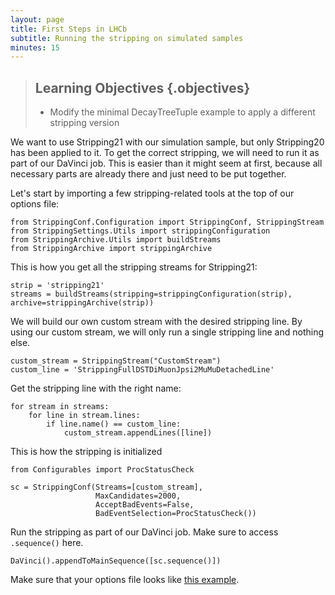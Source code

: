 ```yaml
---
layout: page
title: First Steps in LHCb
subtitle: Running the stripping on simulated samples
minutes: 15
---
```

> ## Learning Objectives {.objectives}
>
> * Modify the minimal DecayTreeTuple example to apply a different stripping version

We want to use Stripping21 with our simulation sample, but only Stripping20 has been applied to it.
To get the correct stripping, we will need to run it as part of our DaVinci job.
This is easier than it might seem at first, because all necessary parts are already there and
just need to be put together.

Let's start by importing a few stripping-related tools at the top of our options file:

~~~ {.python}
from StrippingConf.Configuration import StrippingConf, StrippingStream
from StrippingSettings.Utils import strippingConfiguration
from StrippingArchive.Utils import buildStreams
from StrippingArchive import strippingArchive
~~~

This is how you get all the stripping streams for Stripping21:

~~~ {.python}
strip = 'stripping21'
streams = buildStreams(stripping=strippingConfiguration(strip), archive=strippingArchive(strip))
~~~

We will build our own custom stream with the desired stripping line.
By using our custom stream, we will only run a single stripping line and nothing else.

~~~ {.python}
custom_stream = StrippingStream("CustomStream")
custom_line = 'StrippingFullDSTDiMuonJpsi2MuMuDetachedLine'
~~~

Get the stripping line with the right name:

~~~ {.python
for stream in streams: 
    for line in stream.lines:
        if line.name() == custom_line:
            custom_stream.appendLines([line]) 
~~~

This is how the stripping is initialized

~~~ {.python}
from Configurables import ProcStatusCheck

sc = StrippingConf(Streams=[custom_stream],
                   MaxCandidates=2000,
                   AcceptBadEvents=False,
                   BadEventSelection=ProcStatusCheck())
~~~

Run the stripping as part of our DaVinci job.
Make sure to access `.sequence()` here.

~~~ {.python}
DaVinci().appendToMainSequence([sc.sequence()])
~~~

Make sure that your options file looks like [this example](examples/07-rerun-stripping/options.py).


